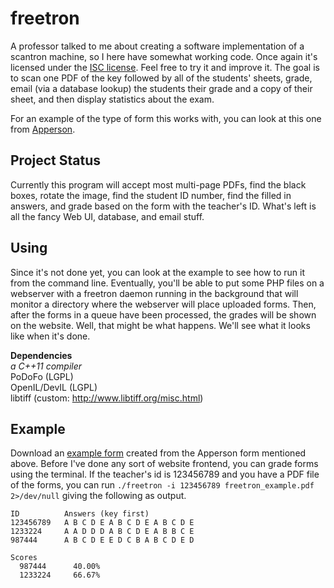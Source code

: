 freetron
========
A professor talked to me about creating a software implementation of a scantron
machine, so I here have somewhat working code. Once again it's licensed under
the [ISC license](http://floft.net/uploads/isc-license.txt).  Feel free to try
it and improve it. The goal is to scan one PDF of the key followed by all of
the students' sheets, grade, email (via a database lookup) the students their
grade and a copy of their sheet, and then display statistics about the exam.

For an example of the type of form this works with, you can look at this one
from [Apperson](https://ssl1.appersonsecure.com/pdfs/common/29240.PDF).

Project Status
--------------
Currently this program will accept most multi-page PDFs, find the black boxes,
rotate the image, find the student ID number, find the filled in answers, and
grade based on the form with the teacher's ID. What's left is all the fancy Web
UI, database, and email stuff.

Using
-----
Since it's not done yet, you can look at the example to see how to run it from
the command line. Eventually, you'll be able to put some PHP files on a webserver
with a freetron daemon running in the background that will monitor a directory
where the webserver will place uploaded forms. Then, after the forms in a queue
have been processed, the grades will be shown on the website. Well, that might be
what happens. We'll see what it looks like when it's done.

**Dependencies**  
*a C++11 compiler*  
PoDoFo (LGPL)  
OpenIL/DevIL (LGPL)  
libtiff (custom: http://www.libtiff.org/misc.html)

Example
-------
Download an [example form](http://floft.net/uploads/freetron_example.pdf)
created from the Apperson form mentioned above. Before I've done any sort of
website frontend, you can grade forms using the terminal. If the teacher's id
is 123456789 and you have a PDF file of the forms, you can run `./freetron -i
123456789 freetron_example.pdf 2>/dev/null` giving the following as output.

    ID          Answers (key first)
    123456789   A B C D E A B C D E A B C D E 
    1233224     A A D D D A B C D E A B B C E 
    987444      A B C D E E D C B A B C D E D 

    Scores
      987444      40.00%
      1233224     66.67%
